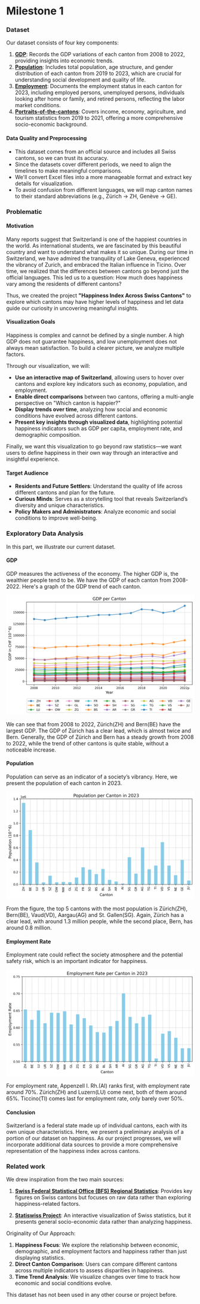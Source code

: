 
# Milestone 1


### Dataset

Our dataset consists of four key components:

1. [**GDP**](https://opendata.swiss/en/dataset/bruttoinlandsprodukt-bip-nach-grossregion-und-kanton5): Records the GDP variations of each canton from 2008 to 2022, providing insights into economic trends.
2. [**Population**](https://www.bfs.admin.ch/news/en/2024-0234): Includes total population, age structure, and gender distribution of each canton from 2019 to 2023, which are crucial for understanding social development and quality of life.
3. [**Employment**](https://www.bfs.admin.ch/bfs/en/home/statistics/work-income/employment-working-hours/economically-active-population/economically-active-persons-canton.html): Documents the employment status in each canton for 2023, including employed persons, unemployed persons, individuals looking after home or family, and retired persons, reflecting the labor market conditions.
4. [**Portraits-of-the-cantons**](https://www.bfs.admin.ch/bfs/en/home/statistics/regional-statistics/regional-portraits-key-figures/cantons.html): Covers income, economy, agriculture, and tourism statistics from 2019 to 2021, offering a more comprehensive socio-economic background.

#### Data Quality and Preprocessing

- This dataset comes from an official source and includes all Swiss cantons, so we can trust its accuracy.
- Since the datasets cover different periods, we need to align the timelines to make meaningful comparisons.
- We'll convert Excel files into a more manageable format and extract key details for visualization.
- To avoid confusion from different languages, we will map canton names to their standard abbreviations (e.g., Zürich → ZH, Genève → GE).

### Problematic

#### Motivation

Many reports suggest that Switzerland is one of the happiest countries in the world. As international students, we are fascinated by this beautiful country and want to understand what makes it so unique. During our time in Switzerland, we have admired the tranquility of Lake Geneva, experienced the vibrancy of Zurich, and embraced the Italian influence in Ticino. Over time, we realized that the differences between cantons go beyond just the official languages. This led us to a question: How much does happiness vary among the residents of different cantons?

Thus, we created the project **"Happiness Index Across Swiss Cantons"** to explore which cantons may have higher levels of happiness and let data guide our curiosity in uncovering meaningful insights.

#### Visualization Goals

Happiness is complex and cannot be defined by a single number. A high GDP does not guarantee happiness, and low unemployment does not always mean satisfaction. To build a clearer picture, we analyze multiple factors.

Through our visualization, we will:

- **Use an interactive map of Switzerland**, allowing users to hover over cantons and explore key indicators such as economy, population, and employment.
- **Enable direct comparisons** between two cantons, offering a multi-angle perspective on "Which canton is happier?"
- **Display trends over time**, analyzing how social and economic conditions have evolved across different cantons.
- **Present key insights through visualized data**, highlighting potential happiness indicators such as GDP per capita, employment rate, and demographic composition.

Finally, we want this visualization to go beyond raw statistics—we want users to define happiness in their own way through an interactive and insightful experience.

#### Target Audience

- **Residents and Future Settlers**: Understand the quality of life across different cantons and plan for the future.
- **Curious Minds**: Serves as a storytelling tool that reveals Switzerland’s diversity and unique characteristics.
- **Policy Makers and Administrators**: Analyze economic and social conditions to improve well-being.

### Exploratory Data Analysis

In this part, we illustrate our current dataset.

#### GDP

GDP measures the activeness of the economy. The higher GDP is, the wealthier people tend to be. We have the GDP of each canton from 2008-2022. Here's a graph of the GDP trend of each canton.

![gdp](./fig/gdp_per_canton.png)

We can see that from 2008 to 2022, Zürich(ZH) and Bern(BE) have the largest GDP. The GDP of Zürich has a clear lead, which is almost twice and Bern. Generally, the GDP of Zürich and Bern has a steady growth from 2008 to 2022, while the trend of other cantons is quite stable, without a noticeable increase.

#### Population

Population can serve as an indicator of a society’s vibrancy. Here, we present the population of each canton in 2023.

![population](./fig/population_per_canton.png)

From the figure, the top 5 cantons with the most population is Zürich(ZH), Bern(BE), Vaud(VD), Aargau(AG) and St. Gallen(SG). Again, Zürich has a clear lead, with around 1.3 million people, while the second place, Bern, has around 0.8 million.

#### Employment Rate

Employment rate could reflect the society atmosphere and the potential safety risk, which is an important indicator for happiness.

![employ](./fig/employment_rate_per_canton.png)

For employment rate, Appenzell I. Rh.(AI) ranks first, with employment rate around 70%. Zürich(ZH) and Luzern(LU) come next, both of them around 65%. Ticcino(TI) comes last for employment rate, only barely over 50%.


#### Conclusion

Switzerland is a federal state made up of individual cantons, each with its own unique characteristics. Here, we present a preliminary analysis of a portion of our dataset on happiness. As our project progresses, we will incorporate additional data sources to provide a more comprehensive representation of the happiness index across cantons.

### Related work

We drew inspiration from the two main sources:

1. [**Swiss Federal Statistical Office (BFS) Regional Statistics**](https://www.bfs.admin.ch/bfs/en/home/statistics/regional-statistics/regional-portraits-key-figures/cantons.html): Provides key figures on Swiss cantons but focuses on raw data rather than exploring happiness-related factors.

2. [**Statiswiss Project**](https://com-480-data-visualization.github.io/com-480-project-statiswiss/): An interactive visualization of Swiss statistics, but it presents general socio-economic data rather than analyzing happiness.

Originality of Our Approach:

1. **Happiness Focus**: We explore the relationship between economic, demographic, and employment factors and happiness rather than just displaying statistics.
2. **Direct Canton Comparison**: Users can compare different cantons across multiple indicators to assess disparities in happiness.
3. **Time Trend Analysis**: We visualize changes over time to track how economic and social conditions evolve.

This dataset has not been used in any other course or project before.

